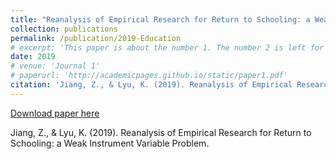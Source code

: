 ```yaml
---
title: "Reanalysis of Empirical Research for Return to Schooling: a Weak Instrument Variable Problem"
collection: publications
permalink: /publication/2019-Education
# excerpt: 'This paper is about the number 1. The number 2 is left for future work.'
date: 2019
# venue: 'Journal 1'
# paperurl: 'http://academicpages.github.io/static/paper1.pdf'
citation: 'Jiang, Z., & Lyu, K. (2019). Reanalysis of Empirical Research for Return to Schooling: a Weak Instrument Variable Problem.'
---
```


[Download paper here](http://KerrLyu.github.io/files/T1049.pdf)

Jiang, Z., & Lyu, K. (2019). Reanalysis of Empirical Research for Return to Schooling: a Weak Instrument Variable Problem.
